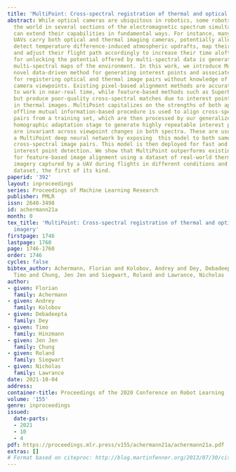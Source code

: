 ```yaml
---
title: 'MultiPoint: Cross-spectral registration of thermal and optical aerial imagery'
abstract: While optical cameras are ubiquitous in robotics, some robots can sense
  the world in several sections of the electromagnetic spectrum simultaneously, which
  can extend their capabilities in fundamental ways. For instance, many fixed-wing
  UAVs carry both optical and thermal imaging cameras, potentially allowing them to
  detect temperature difference-induced atmospheric updrafts, map their locations,
  and adjust their flight path accordingly to increase their time aloft. A key step
  for unlocking the potential offered by multi-spectral data is generating consistent,
  multi-spectral maps of the environment. In this work, we introduce MultiPoint, a
  novel data-driven method for generating interest points and associated descriptors
  for registering optical and thermal image pairs without knowledge of the relative
  camera viewpoints. Existing pixel-based alignment methods are accurate but too slow
  to work in near-real time, while feature-based methods such as SuperPoint are fast
  but produce poor-quality cross-spectral matches due to interest point instability
  in thermal images. MultiPoint capitalizes on the strengths of both approaches. An
  offline mutual information-based procedure is used to align cross-spectral image
  pairs from a training set, which are then processed by our generalized multi-spectral
  homographic adaptation stage to generate highly repeatable interest points that
  are invariant across viewpoint changes in both spectra. These are used to train
  a MultiPoint deep neural network by exposing  this model to both same-spectrum and
  cross-spectral image pairs. This model is then deployed for fast and accurate online
  interest point detection. We show that MultiPoint outperforms existing techniques
  for feature-based image alignment using a dataset of real-world thermal-optical
  imagery captured by a UAV during flights in different conditions and release this
  dataset, the first of its kind.
paperid: '392'
layout: inproceedings
series: Proceedings of Machine Learning Research
publisher: PMLR
issn: 2640-3498
id: achermann21a
month: 0
tex_title: 'MultiPoint: Cross-spectral registration of thermal and optical aerial
  imagery'
firstpage: 1746
lastpage: 1760
page: 1746-1760
order: 1746
cycles: false
bibtex_author: Achermann, Florian and Kolobov, Andrey and Dey, Debadeepta and Hinzmann,
  Timo and Chung, Jen Jen and Siegwart, Roland and Lawrance, Nicholas
author:
- given: Florian
  family: Achermann
- given: Andrey
  family: Kolobov
- given: Debadeepta
  family: Dey
- given: Timo
  family: Hinzmann
- given: Jen Jen
  family: Chung
- given: Roland
  family: Siegwart
- given: Nicholas
  family: Lawrance
date: 2021-10-04
address:
container-title: Proceedings of the 2020 Conference on Robot Learning
volume: '155'
genre: inproceedings
issued:
  date-parts:
  - 2021
  - 10
  - 4
pdf: https://proceedings.mlr.press/v155/achermann21a/achermann21a.pdf
extras: []
# Format based on citeproc: http://blog.martinfenner.org/2013/07/30/citeproc-yaml-for-bibliographies/
---
```

